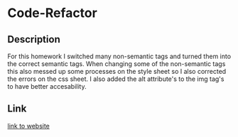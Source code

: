 # Code-Refactor

## Description

For this homework I switched many non-semantic tags and turned them into the correct semantic tags. When changing some of the non-semantic tags this also messed up some processes on the style sheet so I also corrected the errors on the css sheet. I also added the alt attribute's to the img tag's to have better accesability.

## Link 

<a href="https://ivabon.github.io/01-code-refactor">link to website </a>



